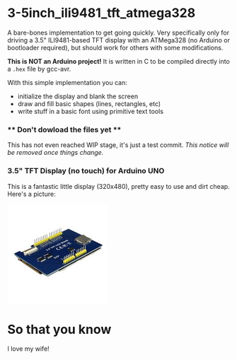 # 3-5inch_ili9481_tft_atmega328
A bare-bones implementation to get going quickly. Very specifically only for driving a 3.5" ILI9481-based TFT display with an ATMega328 (no Arduino or bootloader required), but should work for others with some modifications.

**This is NOT an Arduino project!** It is written in C to be compiled directly into a `.hex` file by gcc-avr.

With this simple implementation you can:
- initialize the display and blank the screen
- draw and fill basic shapes (lines, rectangles, etc)
- write stuff in a basic font using primitive text tools

### \*\* Don't dowload the files yet \*\*
This has not even reached WIP stage, it's just a test commit. *This notice will be removed once things change.*

### 3.5" TFT Display (no touch) for Arduino UNO

This is a fantastic little display (320x480), pretty easy to use and dirt cheap. Here's a picture:

![This is what I mean](3-5inchtftArduinoUNO.jpeg)

# So that you know

I love my wife!

